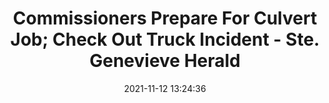 ---
"title": "Commissioners Prepare For Culvert Job; Check Out Truck Incident - Ste. Genevieve Herald"
"date": "2021-11-12 13:24:36"
"feed_name": "GOOGLENEWSCONSTRUCTION"
"feed_website": "https://news.google.com/search?q=construction%2Bincident&hl=en-US&gl=US&ceid=US:en"
"feed_rss": "https://news.google.com/rss/search?q=construction%2Bincident&hl=en-US&gl=US&ceid=US:en"
"link": "https://www.stegenherald.com/2021/11/12/commissioners-prepare-for-culvert-job-check-out-truck-incident/"
"source": "{'href': 'https://www.stegenherald.com', 'title': 'Ste. Genevieve Herald'}"
"file": "_posts/2021-1-1-a4bf296fe9d2b967ee413f0d365f04eee73d2b98.md"
"accident": "0"
"drilling": "0"
"dead": "0"
"injured": "0"
"arrested": "0"
"place": "unknown place"
"where": "unknown site"
"causes": "unknown"
"place_uri": "unknown place"
---